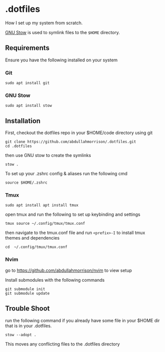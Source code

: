 # .dotfiles
How I set up my system from scratch.

[GNU Stow](https://www.youtube.com/watch?v=y6XCebnB9gs) is used to symlink files to the `$HOME` directory.

## Requirements
Ensure you have the following installed on your system

### Git
```
sudo apt install git
```

### GNU Stow
```
sudo apt install stow
```
## Installation
First, checkout the dotfiles repo in your $HOME/code directory using git
```
git clone https://github.com/abdullahmorrison/.dotfiles.git
cd .dotfiles
```
then use GNU stow to create the symlinks
```
stow .
```
To set up your .zshrc config & aliases run the following cmd
```
source $HOME/.zshrc
```
### Tmux
```
sudo apt install apt install tmux
```
open tmux and run the following to set up keybinding and settings
```
tmux source ~/.config/tmux/tmux.conf
```
then navigate to the tmux.conf file and run `<prefix>-I` to install tmux themes and dependencies
```
cd  ~/.config/tmux/tmux.conf
```
### Nvim
go to https://github.com/abdullahmorrison/nvim to view setup

Install submodules with the following commands
```
git submodule init
git submodule update
```

## Trouble Shoot
run the following command if you already have some file in your $HOME dir that is in your .dotfiles. 
```
stow --adopt .
```
This moves any conflicting files to the .dotfiles directory
